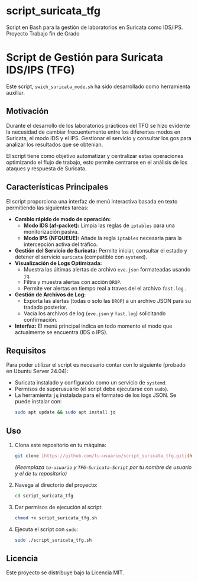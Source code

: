 # script_suricata_tfg
Script en Bash para la gestión de laboratorios en Suricata como IDS/IPS. Proyecto Trabajo fin de Grado

# Script de Gestión para Suricata IDS/IPS (TFG)

Este script, `swich_suricata_mode.sh` ha sido desarrollado como herramienta auxiliar.

## Motivación

Durante el desarrollo de los laboratorios prácticos del TFG se hizo evidente la necesidad de cambiar frecuentemente entre los diferentes modos en Suricata, el modo IDS y el IPS. Gestionar el servicio y consultar los gos para analizar los resultados que se obtenian. 

El script tiene como objetivo automatizar y centralizar estas operaciones optimizando el flujo de trabajo, esto permite centrarse en el análisis de los ataques y respuesta de Suricata.



## Características Principales

El script proporciona una interfaz de menú interactiva basada en texto permitiendo las siguientes tareas:

* **Cambio rápido de modo de operación:**
    * **Modo IDS (af-packet):** Limpia las reglas de `iptables` para una monitorización pasiva.
    * **Modo IPS (NFQUEUE):** Añade la regla `iptables` necesaria para la intercepción activa del tráfico.
* **Gestión del Servicio de Suricata:** Permite iniciar, consultar el estado y detener el servicio `suricata` (compatible con `systemd`).
* **Visualización de Logs Optimizada:**
    * Muestra las últimas alertas de archivo `eve.json` formateadas usando `jq`.
    * Filtra y muestra alertas con acción `DROP`.
    * Permite ver alertas en tiempo real a traves del el archivo `fast.log` .
* **Gestión de Archivos de Log:**
    * Exporta las alertas (todas o solo las `DROP`) a un archivo JSON para su tradado posterior.
    * Vacía los archivos de log (`eve.json` y `fast.log`) solicitando confirmación.
* **Interfaz:** El menú principal indica en todo momento el modo que actualmente se encuentra (IDS o IPS).

## Requisitos

Para poder utilizar el script es necesario contar con lo siguiente (probado en Ubuntu Server 24.04):

* Suricata instalado y configurado como un servicio de `systemd`.
* Permisos de superusuario (el script debe ejecutarse con `sudo`).
* La herramienta `jq` instalada para el formateo de los logs JSON. Se puede instalar con:
    ```bash
    sudo apt update && sudo apt install jq
    ```

## Uso

1.  Clona este repositorio en tu máquina:
    ```bash
    git clone [https://github.com/tu-usuario/script_suricata_tfg.git](https://github.com/tu-usuario/script_suricata_tfg.git)
    ```
    *(Reemplaza `tu-usuario` y `TFG-Suricata-Script` por tu nombre de usuario y el de tu repositorio)*

2.  Navega al directorio del proyecto:
    ```bash
    cd script_suricata_tfg
    ```

3.  Dar permisos de ejecución al script:
    ```bash
    chmod +x script_suricata_tfg.sh
    ```

4.  Ejecuta el script con `sudo`:
    ```bash
    sudo ./script_suricata_tfg.sh
    ```

## Licencia

Este proyecto se distribuye bajo la Licencia MIT.
